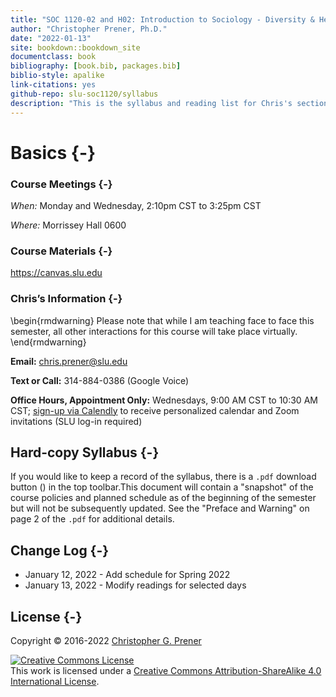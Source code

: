 ```yaml
--- 
title: "SOC 1120-02 and H02: Introduction to Sociology - Diversity & Health"
author: "Christopher Prener, Ph.D."
date: "2022-01-13"
site: bookdown::bookdown_site
documentclass: book
bibliography: [book.bib, packages.bib]
biblio-style: apalike
link-citations: yes
github-repo: slu-soc1120/syllabus
description: "This is the syllabus and reading list for Chris's section of SOC 1120."
---
```


# Basics {-}

### Course Meetings {-}

*When:* Monday and Wednesday, 2:10pm CST to 3:25pm CST

*Where:* Morrissey Hall 0600

### Course Materials {-}

<https://canvas.slu.edu>

### Chris’s Information {-}

\begin{rmdwarning}
Please note that while I am teaching face to face this semester, all
other interactions for this course will take place virtually.
\end{rmdwarning}

**Email:** <chris.prener@slu.edu>

**Text or Call:** 314-884-0386 (Google Voice)

**Office Hours, Appointment Only:** Wednesdays, 9:00 AM CST to 10:30 AM CST; <a href = "https://calendly.com/chris-prener" target = "_blank">sign-up via Calendly</a> to receive personalized calendar and Zoom invitations (SLU log-in required)

## Hard-copy Syllabus {-}
If you would like to keep a record of the syllabus, there is a `.pdf` download button (<i class="fa fa-file-pdf-o"></i>) in the top toolbar.This document will contain a "snapshot" of the course policies and planned schedule as of the beginning of the semester but will not be subsequently updated. See the "Preface and Warning" on page 2 of the `.pdf` for additional details.

## Change Log {-}

* January 12, 2022 - Add schedule for Spring 2022
* January 13, 2022 - Modify readings for selected days

## License {-}
Copyright © 2016-2022 [Christopher G. Prener](https://chris-prener.github.io)

<a rel="license" href="http://creativecommons.org/licenses/by-sa/4.0/"><img alt="Creative Commons License" style="border-width:0" src="https://i.creativecommons.org/l/by-sa/4.0/88x31.png" /></a><br />This work is licensed under a <a rel="license" href="http://creativecommons.org/licenses/by-sa/4.0/">Creative Commons Attribution-ShareAlike 4.0 International License</a>.


